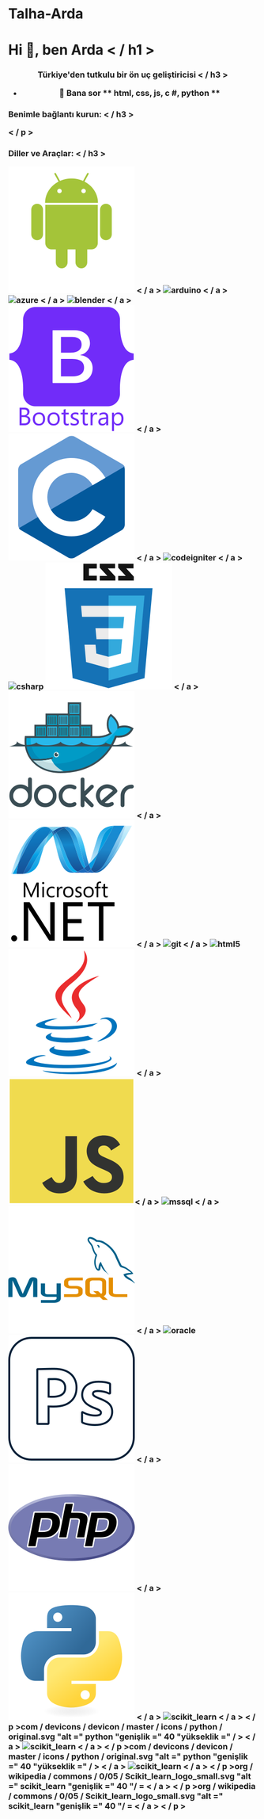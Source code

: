 # Talha-Arda
<h1 hizalama = "merkez" > Hi 👋, ben Arda < / h1 >
<h3 align = "center" > Türkiye'den tutkulu bir ön uç geliştiricisi < / h3 >

- 💬 Bana sor ** html, css, js, c #, python **

<h3 align = "left" > Benimle bağlantı kurun: < / h3 >
<p hizalama = "sol" >
< / p >

<h3 hizalama = "sol" > Diller ve Araçlar: < / h3 >
<p hizalama = "sol" > <bir href = "https://developer.android.com" hedef =" _ blank "rel =" noreferrer "> <img src = "https://raw.githubusercontent.com/devicons/devicon/master/icons/android/android-original-wordmark.svg" alt =" android "genişlik =" 40 "yükseklik =" 40 "/ > < / a > <bir href = "https://www.arduino.cc/" hedef =" _ blank "rel =" noreferrer "> <img src = "https://cdn.worldvectorlogo.com/logos/arduino-1.svg" alt =" arduino "genişlik =" 40 "yükseklik =" 40 "/ > < / a > <bir href = "https://azure.microsoft.com/en-in/" hedef =" _ blank "rel =" noreferrer "> <img src = "https://www.vectorlogo.zone/logo/microsoft_azure/microsoft_azure-icon.svg" alt = "azure" genişlik = "40" yükseklik = "40" / > < / a > <bir href = "https://www.blender.org/" hedef =" _ blank "rel =" noreferrer "> <img src = "https://download.blender.org/branding/community/blender_community_badge_white.svg" alt =" blender "genişlik =" 40 "yükseklik =" 40 "/ > < / a > <bir href = "https://getbootstrap.com" hedef =" _ blank "rel =" noreferrer "> <img src = "https://raw.githubusercontent.com/devicons/devicon/master/icons/bootstrap/bootstrap-plain-wordmark.svg" alt =" bootstrap "genişlik =" 40 "yükseklik =" 40 "/ > < / a ><bir href = "https://www.cprogramming.com/" hedef =" _ blank "rel =" noreferrer "> <img src = "https://raw.githubusercontent.com/devicons/devicon/master/icons/c/c-original.svg" alt =" c "genişlik =" 40 "yükseklik =" 40 "/ > < / a > <bir href = "https://codeigniter.com" hedef =" _ blank "rel =" noreferrer "> <img src = "https://cdn.worldvectorlogo.com/logos/codeigniter.svg" alt =" codeigniter "genişlik =" 40 "yükseklik =" 40 "/ > < / a > <bir href = "https://www.w3schools.com/cs/" hedef =" _ blank "rel =" noreferrer "> <img src = "https://raw.githubusercontent.com / devicons / devicon / master / icons / csharp-original.svg "alt =" csharp "genişlik =" 40 "yükseklik =" / > < / a > <bir href = "https://www.w3schools.com/css/" hedef =" _ blank "rel =" noreferrer "> <img src = "https://raw.githubusercontent.com/devicons/devicon/master/icons/css3/css3-original-wordmark.svg" alt =" css3 "genişlik =" 40 "yükseklik =" 40 "/ > < / a > <bir href = "https://www.docker.com/" hedef =" _ blank "rel =" noreferrer "> <img src = "https://raw.githubusercontent.com/devicons/devicon/master/icons/docker/docker-original-wordmark.svg" alt =" docker "genişlik =" 40 "yükseklik =" 40 "/ > < / a ><bir href = "https://dotnet.microsoft.com/" hedef =" _ blank "rel =" noreferrer "> <img src = "https://raw.githubusercontent.com/devicons/devicon/master/icons/dot-net/dot-net-original-wordmark.svg" alt =" dotnet "genişlik =" 40 "yükseklik =" 40 "/ > < / a > <bir href = "https://git-scm.com/" hedef =" _ blank "rel =" noreferrer "> <img src = "https://www.vectorlogo.zone/logos/git-scm/git-scm-icon.svg" alt =" git "genişlik =" 40 "yükseklik =" 40 "/ > < / a > <bir href = "https://www.w3.org/html/" hedef =" _ blank "rel =" noreferrer "> <img src = "https://raw.githubusercontent.com / devicons / devicon / master / icons / html5 / html5-original-wordmark.svg "alt =" html5 "genişlik =" 40 "/ = < / a > <bir href = "https://www.java.com" hedef =" _ blank "rel =" noreferrer "> <img src = "https://raw.githubusercontent.com/devicons/devicon/master/icons/java/java-original.svg" alt =" java "genişliği =" 40 "yükseklik =" 40 "/ > < / a > <bir href = "https://developer.mozilla.org/en-US/docs/Web/JavaScript" hedef =" _ blank "rel =" noreferrer "> <img src = "https://raw.githubusercontent.com/devicons/devicon/master/icons/javascript/javascript-original.svg" alt =" javascript "genişlik =" 40 "yükseklik =" 40 "/ >< / a > <bir href = "https://www.microsoft.com/en-us/sql-server" hedef =" _ blank "rel =" noreferrer "> <img src = "https://www.svgrepo.com/show/303229/microsoft-sql-server-logo.svg" alt =" mssql "genişlik =" 40 "yükseklik =" 40 "/ > < / a > <bir href = "https://www.mysql.com/" hedef =" _ blank "rel =" noreferrer "> <img src = "https://raw.githubusercontent.com/devicons/devicon/master/icons/mysql/mysql-original-wordmark.svg" alt =" mysql "genişlik =" 40 "yükseklik =" 40 "/ > < / a > <bir href = "https://www.oracle.com/" hedef =" _ blank "rel =" noreferrer "> <img src = "https://raw.githubusercontent.com/devicons/master/icons/oracle/oracle-original.svg "alt =" oracle "genişlik =" 40 "yükseklik =" / > < / a > <bir href = "https://www.photoshop.com/en" hedef =" _ blank "rel =" noreferrer "> <img src = "https://raw.githubusercontent.com/devicons/devicon/master/icons/photoshop/photoshop-line.svg" alt =" photoshop "genişlik =" 40 "yükseklik =" 40 "/ > < / a > <bir href = "https://www.php.net" hedef =" _ blank "rel =" noreferrer "> <img src = "https://raw.githubusercontent.com/devicons/devicon/master/icons/php/php-original.svg" alt =" php "genişlik =" 40 "yükseklik =" 40 "/ > < / a ><bir href = "https://www.python.org" hedef =" _ blank "rel =" noreferrer "> <img src = "https://raw.githubusercontent.com/devicons/devicon/master/icons/python/python-original.svg" alt =" python "genişlik =" 40 "yükseklik =" 40 "/ > < / a > <bir href = "https://scikit-learn.org/" hedef =" _ blank "rel =" noreferrer "> <img src = "https://upload.wikimedia.org/wikipedia/commons/0/05/Scikit_learn_logo_small.svg" alt =" scikit_learn "genişlik =" 40 "yükseklik =" 40 "/ > < / a > < / p >com / devicons / devicon / master / icons / python / original.svg "alt =" python "genişlik =" 40 "yükseklik =" / > < / a > <bir href = "https://scikit-learn.org/" hedef =" _ blank "rel =" noreferrer "> <img src = "https://upload.wikimedia.org/wikipedia/commons/0/05/Scikit_learn_logo_small.svg" alt =" scikit_learn "genişlik =" 40 "yükseklik =" 40 "/ > < / a > < / p >com / devicons / devicon / master / icons / python / original.svg "alt =" python "genişlik =" 40 "yükseklik =" / > < / a > <bir href = "https://scikit-learn.org/" hedef =" _ blank "rel =" noreferrer "> <img src = "https://upload.wikimedia.org/wikipedia/commons/0/05/Scikit_learn_logo_small.svg" alt =" scikit_learn "genişlik =" 40 "yükseklik =" 40 "/ > < / a > < / p >org / wikipedia / commons / 0/05 / Scikit_learn_logo_small.svg "alt =" scikit_learn "genişlik =" 40 "/ = < / a > < / p >org / wikipedia / commons / 0/05 / Scikit_learn_logo_small.svg "alt =" scikit_learn "genişlik =" 40 "/ = < / a > < / p >
